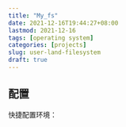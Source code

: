 ```yaml
---
title: "My_fs"
date: 2021-12-16T19:44:27+08:00
lastmod: 2021-12-16
tags: [operating system]
categories: [projects]
slug: user-land-filesystem
draft: true
---
```

## 配置
快捷配置环境：
```